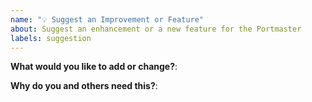 ```yaml
---
name: "💡 Suggest an Improvement or Feature"
about: Suggest an enhancement or a new feature for the Portmaster
labels: suggestion
---
```


**What would you like to add or change?**:



**Why do you and others need this?**:


